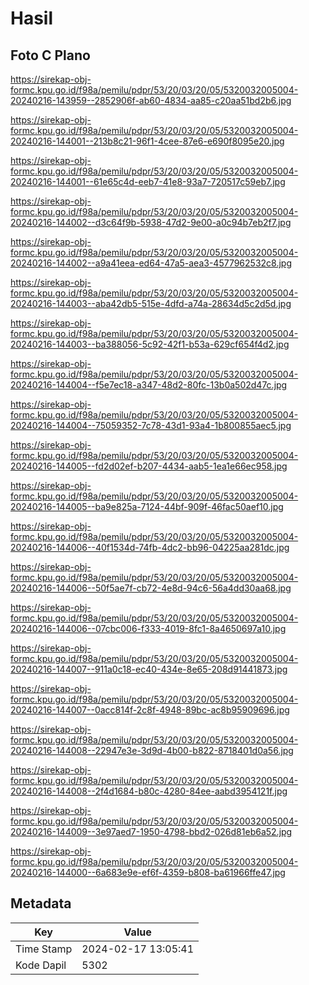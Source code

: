 # Hasil

## Foto C Plano

https://sirekap-obj-formc.kpu.go.id/f98a/pemilu/pdpr/53/20/03/20/05/5320032005004-20240216-143959--2852906f-ab60-4834-aa85-c20aa51bd2b6.jpg

https://sirekap-obj-formc.kpu.go.id/f98a/pemilu/pdpr/53/20/03/20/05/5320032005004-20240216-144001--213b8c21-96f1-4cee-87e6-e690f8095e20.jpg

https://sirekap-obj-formc.kpu.go.id/f98a/pemilu/pdpr/53/20/03/20/05/5320032005004-20240216-144001--61e65c4d-eeb7-41e8-93a7-720517c59eb7.jpg

https://sirekap-obj-formc.kpu.go.id/f98a/pemilu/pdpr/53/20/03/20/05/5320032005004-20240216-144002--d3c64f9b-5938-47d2-9e00-a0c94b7eb2f7.jpg

https://sirekap-obj-formc.kpu.go.id/f98a/pemilu/pdpr/53/20/03/20/05/5320032005004-20240216-144002--a9a41eea-ed64-47a5-aea3-4577962532c8.jpg

https://sirekap-obj-formc.kpu.go.id/f98a/pemilu/pdpr/53/20/03/20/05/5320032005004-20240216-144003--aba42db5-515e-4dfd-a74a-28634d5c2d5d.jpg

https://sirekap-obj-formc.kpu.go.id/f98a/pemilu/pdpr/53/20/03/20/05/5320032005004-20240216-144003--ba388056-5c92-42f1-b53a-629cf654f4d2.jpg

https://sirekap-obj-formc.kpu.go.id/f98a/pemilu/pdpr/53/20/03/20/05/5320032005004-20240216-144004--f5e7ec18-a347-48d2-80fc-13b0a502d47c.jpg

https://sirekap-obj-formc.kpu.go.id/f98a/pemilu/pdpr/53/20/03/20/05/5320032005004-20240216-144004--75059352-7c78-43d1-93a4-1b800855aec5.jpg

https://sirekap-obj-formc.kpu.go.id/f98a/pemilu/pdpr/53/20/03/20/05/5320032005004-20240216-144005--fd2d02ef-b207-4434-aab5-1ea1e66ec958.jpg

https://sirekap-obj-formc.kpu.go.id/f98a/pemilu/pdpr/53/20/03/20/05/5320032005004-20240216-144005--ba9e825a-7124-44bf-909f-46fac50aef10.jpg

https://sirekap-obj-formc.kpu.go.id/f98a/pemilu/pdpr/53/20/03/20/05/5320032005004-20240216-144006--40f1534d-74fb-4dc2-bb96-04225aa281dc.jpg

https://sirekap-obj-formc.kpu.go.id/f98a/pemilu/pdpr/53/20/03/20/05/5320032005004-20240216-144006--50f5ae7f-cb72-4e8d-94c6-56a4dd30aa68.jpg

https://sirekap-obj-formc.kpu.go.id/f98a/pemilu/pdpr/53/20/03/20/05/5320032005004-20240216-144006--07cbc006-f333-4019-8fc1-8a4650697a10.jpg

https://sirekap-obj-formc.kpu.go.id/f98a/pemilu/pdpr/53/20/03/20/05/5320032005004-20240216-144007--911a0c18-ec40-434e-8e65-208d91441873.jpg

https://sirekap-obj-formc.kpu.go.id/f98a/pemilu/pdpr/53/20/03/20/05/5320032005004-20240216-144007--0acc814f-2c8f-4948-89bc-ac8b95909696.jpg

https://sirekap-obj-formc.kpu.go.id/f98a/pemilu/pdpr/53/20/03/20/05/5320032005004-20240216-144008--22947e3e-3d9d-4b00-b822-8718401d0a56.jpg

https://sirekap-obj-formc.kpu.go.id/f98a/pemilu/pdpr/53/20/03/20/05/5320032005004-20240216-144008--2f4d1684-b80c-4280-84ee-aabd3954121f.jpg

https://sirekap-obj-formc.kpu.go.id/f98a/pemilu/pdpr/53/20/03/20/05/5320032005004-20240216-144009--3e97aed7-1950-4798-bbd2-026d81eb6a52.jpg

https://sirekap-obj-formc.kpu.go.id/f98a/pemilu/pdpr/53/20/03/20/05/5320032005004-20240216-144000--6a683e9e-ef6f-4359-b808-ba61966ffe47.jpg


## Metadata

| Key        | Value               |
| ---------- | ------------------- |
| Time Stamp | 2024-02-17 13:05:41 |
| Kode Dapil | 5302                |




